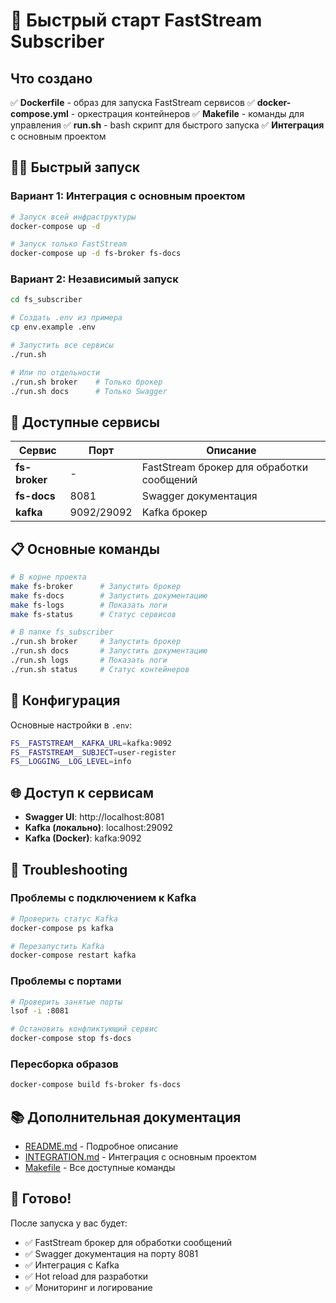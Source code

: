 # 🚀 Быстрый старт FastStream Subscriber

## Что создано

✅ **Dockerfile** - образ для запуска FastStream сервисов
✅ **docker-compose.yml** - оркестрация контейнеров
✅ **Makefile** - команды для управления
✅ **run.sh** - bash скрипт для быстрого запуска
✅ **Интеграция** с основным проектом

## 🏃‍♂️ Быстрый запуск

### Вариант 1: Интеграция с основным проектом

```bash
# Запуск всей инфраструктуры
docker-compose up -d

# Запуск только FastStream
docker-compose up -d fs-broker fs-docs
```

### Вариант 2: Независимый запуск

```bash
cd fs_subscriber

# Создать .env из примера
cp env.example .env

# Запустить все сервисы
./run.sh

# Или по отдельности
./run.sh broker    # Только брокер
./run.sh docs      # Только Swagger
```

## 🎯 Доступные сервисы

| Сервис | Порт | Описание |
|--------|------|----------|
| **fs-broker** | - | FastStream брокер для обработки сообщений |
| **fs-docs** | 8081 | Swagger документация |
| **kafka** | 9092/29092 | Kafka брокер |

## 📋 Основные команды

```bash
# В корне проекта
make fs-broker      # Запустить брокер
make fs-docs        # Запустить документацию
make fs-logs        # Показать логи
make fs-status      # Статус сервисов

# В папке fs_subscriber
./run.sh broker     # Запустить брокер
./run.sh docs       # Запустить документацию
./run.sh logs       # Показать логи
./run.sh status     # Статус контейнеров
```

## 🔧 Конфигурация

Основные настройки в `.env`:

```bash
FS__FASTSTREAM__KAFKA_URL=kafka:9092
FS__FASTSTREAM__SUBJECT=user-register
FS__LOGGING__LOG_LEVEL=info
```

## 🌐 Доступ к сервисам

- **Swagger UI**: http://localhost:8081
- **Kafka (локально)**: localhost:29092
- **Kafka (Docker)**: kafka:9092

## 🐛 Troubleshooting

### Проблемы с подключением к Kafka
```bash
# Проверить статус Kafka
docker-compose ps kafka

# Перезапустить Kafka
docker-compose restart kafka
```

### Проблемы с портами
```bash
# Проверить занятые порты
lsof -i :8081

# Остановить конфликтующий сервис
docker-compose stop fs-docs
```

### Пересборка образов
```bash
docker-compose build fs-broker fs-docs
```

## 📚 Дополнительная документация

- [README.md](README.md) - Подробное описание
- [INTEGRATION.md](INTEGRATION.md) - Интеграция с основным проектом
- [Makefile](Makefile) - Все доступные команды

## 🎉 Готово!

После запуска у вас будет:
- ✅ FastStream брокер для обработки сообщений
- ✅ Swagger документация на порту 8081
- ✅ Интеграция с Kafka
- ✅ Hot reload для разработки
- ✅ Мониторинг и логирование
